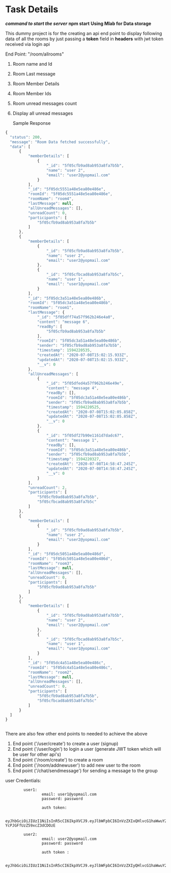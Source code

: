 # Task Details 

***command to start the server***  **npm start**
**Using Mlab for Data storage**


  This dummy project is for the  creating an api end point to display following data of all the rooms by just passing a **token** field in **headers** with jwt token
  received via login api

  End Point: "/room/allrooms" 

  1. Room name and Id
  2. Room Last message
  3. Room Member Details 
  4. Room Member Ids
  5. Room unread messages count
  6. Display all unread messages

        Sample  Response

  ```javascript
{
    "status": 200,
    "message": "Room Data fetched successfully",
    "data": [
        {
            "memberDetails": [
                {
                    "_id": "5f05cfb9ad8ab953a8fa7b5b",
                    "name": "user 2",
                    "email": "user2@yopmail.com"
                }
            ],
            "_id": "5f05dc5551a48e5ea80e486e",
            "roomId": "5f05dc5551a48e5ea80e486e",
            "roomName": "room4",
            "lastMessage": null,
            "allUnreadMessages": [],
            "unreadCount": 0,
            "participants": [
                "5f05cfb9ad8ab953a8fa7b5b"
            ]
        },
        {
            "memberDetails": [
                {
                    "_id": "5f05cfb9ad8ab953a8fa7b5b",
                    "name": "user 2",
                    "email": "user2@yopmail.com"
                },
                {
                    "_id": "5f05cfbcad8ab953a8fa7b5c",
                    "name": "user 1",
                    "email": "user1@yopmail.com"
                }
            ],
            "_id": "5f05dc3a51a48e5ea80e486b",
            "roomId": "5f05dc3a51a48e5ea80e486b",
            "roomName": "room1",
            "lastMessage": {
                "_id": "5f05dff74a57f962b246e4a0",
                "content": "message 6",
                "readBy": [
                    "5f05cfb9ad8ab953a8fa7b5b"
                ],
                "roomId": "5f05dc3a51a48e5ea80e486b",
                "sender": "5f05cfb9ad8ab953a8fa7b5b",
                "timestamp": 1594220535,
                "createdAt": "2020-07-08T15:02:15.933Z",
                "updatedAt": "2020-07-08T15:02:15.933Z",
                "__v": 0
            },
            "allUnreadMessages": [
                {
                    "_id": "5f05dfed4a57f962b246e49e",
                    "content": "message 4",
                    "readBy": [],
                    "roomId": "5f05dc3a51a48e5ea80e486b",
                    "sender": "5f05cfb9ad8ab953a8fa7b5b",
                    "timestamp": 1594220525,
                    "createdAt": "2020-07-08T15:02:05.858Z",
                    "updatedAt": "2020-07-08T15:02:05.858Z",
                    "__v": 0
                },
                {
                    "_id": "5f05df27b90e1161d7dadc67",
                    "content": "message 1",
                    "readBy": [],
                    "roomId": "5f05dc3a51a48e5ea80e486b",
                    "sender": "5f05cfb9ad8ab953a8fa7b5b",
                    "timestamp": 1594220327,
                    "createdAt": "2020-07-08T14:58:47.245Z",
                    "updatedAt": "2020-07-08T14:58:47.245Z",
                    "__v": 0
                }
            ],
            "unreadCount": 2,
            "participants": [
                "5f05cfb9ad8ab953a8fa7b5b",
                "5f05cfbcad8ab953a8fa7b5c"
            ]
        },
        {
            "memberDetails": [
                {
                    "_id": "5f05cfb9ad8ab953a8fa7b5b",
                    "name": "user 2",
                    "email": "user2@yopmail.com"
                }
            ],
            "_id": "5f05dc5051a48e5ea80e486d",
            "roomId": "5f05dc5051a48e5ea80e486d",
            "roomName": "room3",
            "lastMessage": null,
            "allUnreadMessages": [],
            "unreadCount": 0,
            "participants": [
                "5f05cfb9ad8ab953a8fa7b5b"
            ]
        },
        {
            "memberDetails": [
                {
                    "_id": "5f05cfb9ad8ab953a8fa7b5b",
                    "name": "user 2",
                    "email": "user2@yopmail.com"
                },
                {
                    "_id": "5f05cfbcad8ab953a8fa7b5c",
                    "name": "user 1",
                    "email": "user1@yopmail.com"
                }
            ],
            "_id": "5f05dc4a51a48e5ea80e486c",
            "roomId": "5f05dc4a51a48e5ea80e486c",
            "roomName": "room2",
            "lastMessage": null,
            "allUnreadMessages": [],
            "unreadCount": 0,
            "participants": [
                "5f05cfb9ad8ab953a8fa7b5b",
                "5f05cfbcad8ab953a8fa7b5c"
            ]
        }
    ]
}



  ```



  There are also few other end points to needed to achieve the above

  1. End point ('/user/create')  to create a user (signup)
  2. End point  ('/user/login')  to login a user (generate JWT token which will be user for other api's)
  3. End point ('/room/create')    to create a room 
  4. End point  ('/room/addnewuser')  to add new user to the room
  5. End point  ('/chat/sendmessage')  for sending a message to the group


  user Credentials:
  
            user1:
                    email: user1@yopmail.com
                    password: password 

                    auth token:

                    eyJhbGciOiJIUzI1NiIsInR5cCI6IkpXVCJ9.eyJlbWFpbCI6InVzZXIxQHlvcG1haWwuY29tIiwidXNlcklkIjoiNWYwNWNmYmNhZDhhYjk1M2E4ZmE3YjVjIiwiX2lkIjoiNWYwNWNmYmNhZDhhYjk1M2E4ZmE3YjVjIiwiaWF0IjoxNTk0Mjk4MjYwfQ.uEllueg63mZYC9tjvkid-YcPJGFfUzZ59xcZ3dCDOzE

            user2:
                    email: user2@yopmail.com
                    password: password 

                    auth token : 

                    eyJhbGciOiJIUzI1NiIsInR5cCI6IkpXVCJ9.eyJlbWFpbCI6InVzZXIyQHlvcG1haWwuY29tIiwidXNlcklkIjoiNWYwNWNmYjlhZDhhYjk1M2E4ZmE3YjViIiwiX2lkIjoiNWYwNWNmYjlhZDhhYjk1M2E4ZmE3YjViIiwiaWF0IjoxNTk0Mjk4MzU1fQ.pGKMoaoK8L29y4ld1LXWqXf_8T1yKTzTgcW4XE4iaeE




  